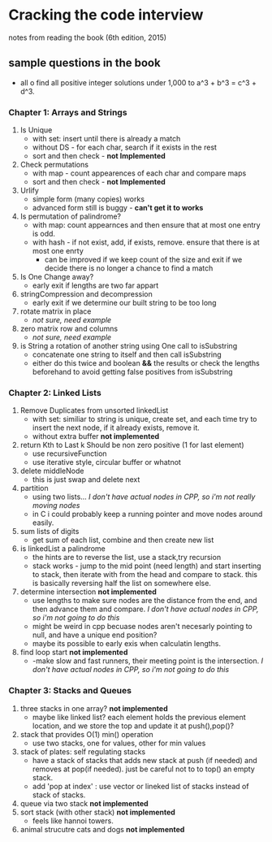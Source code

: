 # Cracking the code interview
notes from reading the book (6th edition, 2015)


## sample questions in the book
* all o find all positive integer solutions under 1,000 to a^3 + b^3 = c^3 + d^3.

### Chapter 1: Arrays and Strings
1. Is Unique
    - with set: insert until there is already a match
    - without DS - for each char, search if it exists in the rest
    - sort and then check - **not Implemented**
2. Check permutations
    -  with map - count appearences of each char and compare maps
    -  sort and then check - **not Implemented**
3. Urlify
    - simple form (many copies) works
    - advanced form still is buggy - **can't get it to works**
4. Is permutation of palindrome?
    - with map: count appearnces and then ensure that at most one entry is odd.
    - with hash - if not exist, add, if exists, remove. ensure that there is at most one enrty
        - can be improved if we keep count of the size and exit if we decide there is no longer a chance to find a match 
5. Is One Change away?
    - early exit if lengths are two far appart
6. stringCompression and decompression
    - early exit if we determine our built string to be too long
7. rotate matrix in place
    - *not sure, need example*
8. zero matrix row and columns
    - *not sure, need example*
9. is String a rotation of another string using One call to isSubstring
    - concatenate one string to itself and then call isSubstring
    - either do this twice and boolean **&&** the results or check the lengths beforehand to avoid getting false positives from isSubstring


### Chapter 2: Linked Lists
1. Remove Duplicates from unsorted linkedList
    - with set: similiar to string is unique, create set, and each time try to insert the next node, if it already exists, remove it.
    - without extra buffer **not implemented**
2. return Kth to Last
    k Should be non zero positive (1 for last element)
    - use recursiveFunction
    - use iterative style, circular buffer or whatnot
3. delete middleNode
    - this is just swap and delete next
4. partition
    - using two lists... *I don't have actual nodes in CPP, so i'm not really moving nodes*
    - in C i could probably keep a running pointer and move nodes around easily.
5. sum lists of digits
    - get sum of each list, combine and then create new list
6. is linkedList a palindrome
    - the hints are to reverse the list, use a stack,try recursion
    - stack works - jump to the mid point (need length) and start inserting to stack, then iterate with from the head and compare to stack. this is basically reversing half the list on somewhere else.
7. determine intersection **not implemented**
    - use lengths to make sure nodes are the distance from the end, and then advance them and compare. *I don't have actual nodes in CPP, so i'm not going to do this*
    - might be weird in cpp becuase nodes aren't necesarly pointing to null, and have a unique end position?
    - maybe its possible to early exis when calculatin lengths.
8. find loop start **not implemented**
    - -make slow and fast runners, their meeting point is the intersection. *I don't have actual nodes in CPP, so i'm not going to do this*

### Chapter 3: Stacks and Queues
1. three stacks in one array? **not implemented**
    - maybe like linked list? each element holds the previous element location, and we store the top and update it at push(),pop()?
2. stack that provides O(1) min() operation
    - use two stacks, one for values, other for min values
3. stack of plates: self regulating stacks
    - have a stack of stacks that adds new stack at push (if needed) and removes at pop(if needed). just be careful not to to top() an empty stack.
    - add 'pop at index' : use vector or lineked list of stacks instead of stack of stacks.
4. queue via two stack **not implemented**
5. sort stack (with other stack) **not implemented**
    - feels like hannoi towers.
6. animal strucutre cats and dogs **not implemented**

